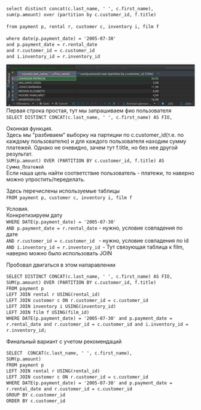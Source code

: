 ```
select distinct concat(c.last_name, ' ', c.first_name), 
sum(p.amount) over (partition by c.customer_id, f.title)

from payment p, rental r, customer c, inventory i, film f

where date(p.payment_date) = '2005-07-30' 
and p.payment_date = r.rental_date 
and r.customer_id = c.customer_id 
and i.inventory_id = r.inventory_id
```

![original](https://github.com/RSafin12/12.5-Indexes/blob/main/original.png)
Первая строка простая, тут мы запрашиваем фио пользователя  
`SELECT DISTINCT CONCAT(c.last_name, ' ', c.first_name) AS FIO,`  

Оконная функция.  
Здесь мы "разбиваем" выборку на партиции по c.customer_id(т.е. по каждому пользователю) и для каждого пользователя находим сумму платежей. Однако не очевидно, зачем тут f.title, но без нее другой результат.  
`SUM(p.amount) OVER (PARTITION BY c.customer_id, f.title) AS Сумма_Платежей`  
Если наша цель найти соответствие пользователь - платежи, то наверно можно упростить/переделать.  

Здесь перечислены используемые таблицы  
`FROM payment p, customer c, inventory i, film f`  

Условия.  
Конкретизируем дату  
`WHERE DATE(p.payment_date) = '2005-07-30' `  
`AND p.payment_date = r.rental_date` - нужно, условие совпадения по дате  
`AND r.customer_id = c.customer_id ` - нужно, условие совпадения по id  
`AND i.inventory_id = r.inventory_id `- Тут связующая таблица к film, наверно можно было использовать JOIN  

Пробовал двигаться в этом напаравлении  
```
SELECT DISTINCT CONCAT(c.last_name, ' ', c.first_name) AS FIO, 
SUM(p.amount) OVER (PARTITION BY c.customer_id, f.title)
FROM payment p
LEFT JOIN rental r USING(rental_id)
LEFT JOIN customer c ON r.customer_id = c.customer_id
LEFT JOIN inventory i USING(inventory_id)
LEFT JOIN film f USING(film_id)
WHERE DATE(p.payment_date) = '2005-07-30' and p.payment_date = r.rental_date and r.customer_id = c.customer_id and i.inventory_id = r.inventory_id;
```
Финальный вариант с учетом рекомендаций  
```
SELECT  CONCAT(c.last_name, ' ', c.first_name), 
SUM(p.amount)  
FROM payment p
LEFT JOIN rental r USING(rental_id)
LEFT JOIN customer c ON r.customer_id = c.customer_id
WHERE DATE(p.payment_date) = '2005-07-30' and p.payment_date = r.rental_date and r.customer_id = c.customer_id 
GROUP BY c.customer_id 
ORDER BY c.customer_id 
```
